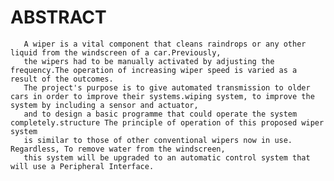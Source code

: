 
# ABSTRACT
       A wiper is a vital component that cleans raindrops or any other liquid from the windscreen of a car.Previously, 
       the wipers had to be manually activated by adjusting the frequency.The operation of increasing wiper speed is varied as a result of the outcomes. 
       The project's purpose is to give automated transmission to older cars in order to improve their systems.wiping system, to improve the system by including a sensor and actuator, 
       and to design a basic programme that could operate the system completely.structure The principle of operation of this proposed wiper system 
       is similar to those of other conventional wipers now in use. Regardless, To remove water from the windscreen, 
       this system will be upgraded to an automatic control system that will use a Peripheral Interface.

